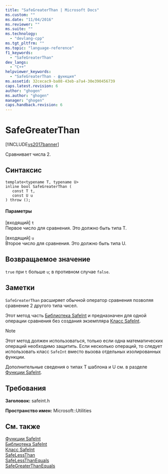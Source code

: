 ```yaml
---
title: "SafeGreaterThan | Microsoft Docs"
ms.custom: ""
ms.date: "11/04/2016"
ms.reviewer: ""
ms.suite: ""
ms.technology: 
  - "devlang-cpp"
ms.tgt_pltfrm: ""
ms.topic: "language-reference"
f1_keywords: 
  - "SafeGreaterThan"
dev_langs: 
  - "C++"
helpviewer_keywords: 
  - "SafeGreaterThan - функция"
ms.assetid: 32cecac9-ba88-43eb-a7a4-30e390456739
caps.latest.revision: 6
author: "ghogen"
ms.author: "ghogen"
manager: "ghogen"
caps.handback.revision: 6
---
```

# SafeGreaterThan
[!INCLUDE[vs2017banner](../assembler/inline/includes/vs2017banner.md)]

Сравнивает числа 2.  
  
## Синтаксис  
  
```  
template<typename T, typename U>  
inline bool SafeGreaterThan (  
   const T t,  
   const U u  
) throw ();  
```  
  
#### Параметры  
 \[входящий\] `t`  
 Первое число для сравнения.  Это должно быть типа T.  
  
 \[входящий\] `u`  
 Второе число для сравнения.  Это должно быть типа U.  
  
## Возвращаемое значение  
 `true` при `t` больше `u`; в противном случае `false`.  
  
## Заметки  
 `SafeGreaterThan` расширяет обычной оператор сравнения позволяя сравнение 2 другого типа чисел.  
  
 Этот метод часть [Библиотека SafeInt](../windows/safeint-library.md) и предназначен для одной операции сравнения без создания экземпляра [Класс SafeInt](../windows/safeint-class.md).  
  
> [!NOTE]
>  Этот метод должен использоваться, только если одна математических операций необходимо защитить.  Если несколько операций, то следует использовать класс `SafeInt` вместо вызова отдельных изолированных функции.  
  
 Дополнительные сведения о типах T шаблона и U см. в разделе [Функции SafeInt](../windows/safeint-functions.md).  
  
## Требования  
 **Заголовок:** safeint.h  
  
 **Пространство имен:** Microsoft::Utilities  
  
## См. также  
 [Функции SafeInt](../windows/safeint-functions.md)   
 [Библиотека SafeInt](../windows/safeint-library.md)   
 [Класс SafeInt](../windows/safeint-class.md)   
 [SafeLessThan](../windows/safelessthan.md)   
 [SafeLessThanEquals](../windows/safelessthanequals.md)   
 [SafeGreaterThanEquals](../windows/safegreaterthanequals.md)